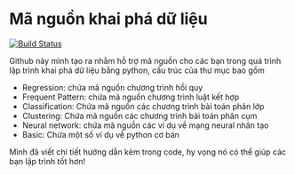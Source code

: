 # Mã nguồn khai phá dữ liệu

[![Build Status](https://travis-ci.org/joemccann/dillinger.svg?branch=master)](https://travis-ci.org/joemccann/dillinger)

Github này mình tạo ra nhằm hỗ trợ mã nguồn cho các bạn trong quá trình lập trình khai phá dữ liệu bằng python, cấu trúc của thư mục bao gồm

  - Regression: chứa mã nguồn chương trình hồi quy
  - Frequent Pattern: chứa mã nguồn chương trình luật kết hợp
  - Classification: Chứa mã nguồn các chương trình bài toán phân lớp
  - Clustering: Chứa mã nguồn các chương trình bài toán phân cụm
  - Neural network: chứa mã nguồn các ví dụ về mạng neural nhân tạo
  - Basic: Chứa một số ví dụ về python cơ bản 

Mình đã viết chi tiết hướng dẫn kèm trong code, hy vọng nó  có thể giúp các bạn lập trình tốt hơn!


